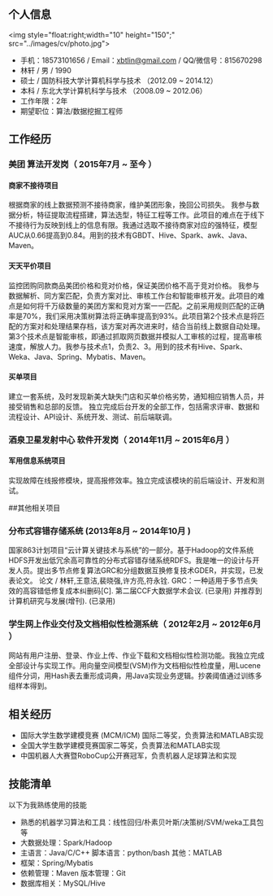 ## 个人信息
<img style="float:right;width="10" height="150";" src="../images/cv/photo.jpg">

 - 手机：18573101656 / Email：xbtlin@gmail.com / QQ/微信号：815670298
 - 林轩 / 男 / 1990
 - 硕士 / 国防科技大学计算机科学与技术 （2012.09 ~ 2014.12）
 - 本科 / 东北大学计算机科学与技术 （2008.09 ~ 2012.06）
 - 工作年限：2年
 - 期望职位：算法/数据挖掘工程师

## 工作经历

### 美团 算法开发岗（ 2015年7月 ~ 至今 ）

#### 商家不接待项目

根据商家的线上数据预测不接待商家，维护美团形象，挽回公司损失。
我参与数据分析，特征提取流程搭建，算法选型，特征工程等工作。此项目的难点在于线下不接待行为反映到线上的信息有限。我通过选取不接待商家对应的强特征，模型AUC从0.66提高到0.84。用到的技术有GBDT、Hive、Spark、awk、Java、Maven。

#### 天天平价项目

监控团购同款商品美团价格和竞对价格，保证美团价格不高于竞对价格。
我参与数据解析、同方案匹配，负责方案对比、审核工作台和智能审核开发。此项目的难点是如何将千万级数量的美团方案和竞对方案一一匹配。之前采用规则匹配的正确率是70%，我们采用决策树算法将正确率提高到93%。此项目第2个技术点是将匹配的方案对和处理结果存档，该方案对再次进来时，结合当前线上数据自动处理。第3个技术点是智能审核，即通过抓取网页数据并模拟人工审核的过程，提高审核速度，解放人力。我参与技术点1，负责2、3。用到的技术有Hive、Spark、Weka、Java、Spring、Mybatis、Maven。

#### 买单项目

建立一套系统，及时发现新美大缺失门店和买单价格劣势，通知相应销售人员，并接受销售和总部的反馈。
独立完成后台开发的全部工作，包括需求评审、数据和流程设计、API设计、系统开发、测试、前后端联调。

### 酒泉卫星发射中心 软件开发岗（ 2014年11月 ~ 2015年6月 ）

#### 军用信息系统项目

实现故障在线报修模块，提高报修效率。独立完成该模块的前后端设计、开发和测试。

##其他相关项目

### 分布式容错存储系统 (2013年8月 ~ 2014年10月 )

国家863计划项目“云计算关键技术与系统”的一部分。基于Hadoop的文件系统HDFS开发出低冗余高可靠性的分布式容错存储系统RDFS。我是唯一的设计与开发人员。提出多节点修复算法GRC和分组数据互换修复技术GDER，并实现，已发表论文。
论文 / 林轩,王意洁,裴晓强,许方亮,符永铨. GRC：一种适用于多节点失效的高容错低修复成本纠删码[C]. 第二届CCF大数据学术会议. (已录用) 并推荐到计算机研究与发展(增刊). (已录用)
### 学生网上作业交付及文档相似性检测系统（ 2012年2月 ~ 2012年6月 ）
网站有用户注册、登录、作业上传、作业下载和文档相似性检测功能。我独立完成全部设计与实现工作。用向量空间模型(VSM)作为文档相似性检度量，用Lucene组件分词，用Hash表去重形成词典，用Java实现业务逻辑。抄袭阈值通过训练多组样本得到。

## 相关经历

- 国际大学生数学建模竞赛 (MCM/ICM) 国际二等奖，负责算法和MATLAB实现
- 全国大学生数学建模竞赛国家二等奖，负责算法和MATLAB实现
- 中国机器人大赛暨RoboCup公开赛冠军，负责机器人足球算法和实现

## 技能清单

以下为我熟练使用的技能

- 熟悉的机器学习算法和工具：线性回归/朴素贝叶斯/决策树/SVM/weka工具包等
- 大数据处理：Spark/Hadoop
- 主语言：Java/C/C++  脚本语言：python/bash 其他：MATLAB
- 框架：Spring/Mybatis
- 依赖管理：Maven 版本管理：Git
- 数据库相关：MySQL/Hive
